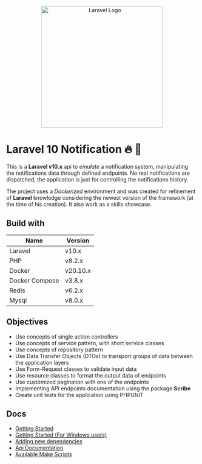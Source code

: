 <p align="center">
  <a href="https://laravel.com" target="blank"><img src="https://raw.githubusercontent.com/laravel/art/master/logo-lockup/5%20SVG/2%20CMYK/1%20Full%20Color/laravel-logolockup-cmyk-red.svg" width="320" alt="Laravel Logo" /></a>
</p>

# Laravel 10 Notification  🔥 🚀

This is a **Laravel v10.x** api to *emulate* a notification system, manipulating the notifications data through defined endpoints. No real notifications are dispatched, the application is just for controlling the notifications history.

The project uses a *Dockerized* environment and was created for refinement of **Laravel** knowledge considering the newest version of the framework (at the time of his creation). It also work as a skills showcase.

## Build with

| Name       | Version  |
| ---------- | -------- |
| Laravel | v10.x |
| PHP | v8.2.x |
| Docker | v20.10.x |
| Docker Compose | v3.8.x |
| Redis | v6.2.x |
| Mysql | v8.0.x |

## Objectives

- Use concepts of single action controllers
- Use concepts of service pattern, with short service classes
- Use concepts of repository pattern
- Use Data Transfer Objects (DTOs) to transport groups of data between the application layers
- Use Form-Request classes to validate input data
- Use resource classes to format the output data of endpoints
- Use customized pagination with one of the endpoints
- Implementing API endpoints documentation using the package **Scribe**
- Create unit tests for the application using PHPUNIT

## Docs

* [Getting Started](./documentations/getting_started.md)
* [Getting Started (For Windows users)](./documentations/getting_started_for_windows.md)
* [Adding new dependencies](./documentations/adding_new_dependencies.md)
* [Api Documentation](./documentations/api-documentation.md)
* [Available Make Scripts](./documentations/available_make_scripts.md)
